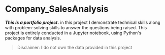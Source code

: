 # Company_SalesAnalysis

***This is a portfolio project.*** in this project I demonstrate technical skills along with problem-solving skills to answer the questions being raised. This project is entirely conducted in a Jupyter notebook, using Python's packages for data analysis.
<br>
> Disclaimer: I do not own the data provided in this project
